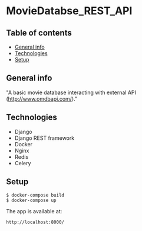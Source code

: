 # MovieDatabse_REST_API

## Table of contents
* [General info](#general-info)
* [Technologies](#technologies)
* [Setup](#setup)

## General info
"A basic movie database interacting with external API (http://www.omdbapi.com/)."

## Technologies
* Django
* Django REST framework
* Docker
* Nginx
* Redis
* Celery
	
## Setup
```
$ docker-compose build
$ docker-compose up 
```

The app is available at: 

```
http://localhost:8000/
```
